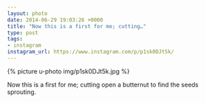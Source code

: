 ```yaml
---
layout: photo
date: 2014-06-29 19:03:26 +0000
title: "Now this is a first for me; cutting…"
type: post
tags:
- instagram
instagram_url: https://www.instagram.com/p/p1sk0DJt5k/
---
```


{% picture u-photo img/p1sk0DJt5k.jpg %}

Now this is a first for me; cutting open a butternut to find the seeds sprouting.
